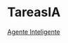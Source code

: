 # TareasIA

[Agente Inteligente](https://rawcdn.githack.com/jelp2020/TareasIA/main/AgenteInteligente/01_reflex_agent.html)
